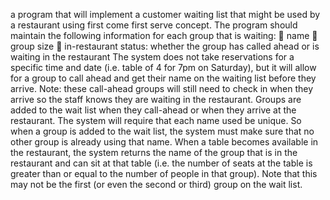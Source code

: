 a program that will implement a customer waiting list that
might be used by a restaurant using first come first serve
concept. The program should maintain the following
information for each group that is waiting:
 name
 group size
 in-restaurant status: whether the group has called ahead
or is waiting in the restaurant
The system does not take reservations for a specific time and
date (i.e. table of 4 for 7pm on Saturday), but it will allow for a
group to call ahead and get their name on the waiting list before
they arrive. Note: these call-ahead groups will still need to
check in when they arrive so the staff knows they are waiting in
the restaurant.
Groups are added to the wait list when they call-ahead or when
they arrive at the restaurant. The system will require that each
name used be unique. So when a group is added to the wait list,
the system must make sure that no other group is already using
that name.
When a table becomes available in the restaurant, the system
returns the name of the group that is in the restaurant and can sit
at that table (i.e. the number of seats at the table is greater than
or equal to the number of people in that group). Note that this
may not be the first (or even the second or third) group on the
wait list.
